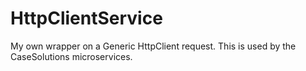 # HttpClientService

My own wrapper on a Generic HttpClient request. This is used by the CaseSolutions microservices.
